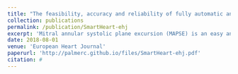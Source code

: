 ```yaml
---
title: "The feasibility, accuracy and reliability of fully automatic analyses of left ventricular systolic longitudinal function by pocket-size imaging device"
collection: publications
permalink: /publication/SmartHeart-ehj
excerpt: 'Mitral annular systolic plane excursion (MAPSE) is an easy and reliable measure of global longitudinal left ventricular (LV) function. We have developed an algorithm that automatically measures MAPSE from live grey scale recordings that can be implemented on pocket-size imaging devices (PSID). Automatic measurements and interpretations of findings can assist inexperienced users when evaluating LV function. This has never been evaluated on PSID, which so far have not been able to provide quantitative assessment of LV function.'
date: 2018-08-01
venue: 'European Heart Journal'
paperurl: 'http://palmerc.github.io/files/SmartHeart-ehj.pdf'
citation: #
---
```


